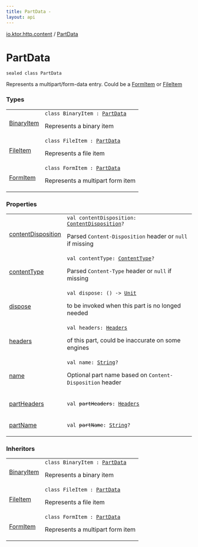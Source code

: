 ```yaml
---
title: PartData - 
layout: api
---
```


<div class='api-docs-breadcrumbs'><a href="../index.html">io.ktor.http.content</a> / <a href="./index.html">PartData</a></div>

# PartData

<div class="signature"><code><span class="keyword">sealed</span> <span class="keyword">class </span><span class="identifier">PartData</span></code></div>

Represents a multipart/form-data entry. Could be a <a href="-form-item/index.html">FormItem</a> or <a href="-file-item/index.html">FileItem</a>

### Types

<table class="api-docs-table">
<tbody>
<tr>
<td markdown="1">

<a href="-binary-item/index.html">BinaryItem</a>


</td>
<td markdown="1">
<div class="signature"><code><span class="keyword">class </span><span class="identifier">BinaryItem</span>&nbsp;<span class="symbol">:</span>&nbsp;<a href="./index.md"><span class="identifier">PartData</span></a></code></div>

Represents a binary item


</td>
</tr>
<tr>
<td markdown="1">

<a href="-file-item/index.html">FileItem</a>


</td>
<td markdown="1">
<div class="signature"><code><span class="keyword">class </span><span class="identifier">FileItem</span>&nbsp;<span class="symbol">:</span>&nbsp;<a href="./index.md"><span class="identifier">PartData</span></a></code></div>

Represents a file item


</td>
</tr>
<tr>
<td markdown="1">

<a href="-form-item/index.html">FormItem</a>


</td>
<td markdown="1">
<div class="signature"><code><span class="keyword">class </span><span class="identifier">FormItem</span>&nbsp;<span class="symbol">:</span>&nbsp;<a href="./index.md"><span class="identifier">PartData</span></a></code></div>

Represents a multipart form item


</td>
</tr>
</tbody>
</table>

### Properties

<table class="api-docs-table">
<tbody>
<tr>
<td markdown="1">

<a href="content-disposition.html">contentDisposition</a>


</td>
<td markdown="1">
<div class="signature"><code><span class="keyword">val </span><span class="identifier">contentDisposition</span><span class="symbol">: </span><a href="../../io.ktor.http/-content-disposition/index.html"><span class="identifier">ContentDisposition</span></a><span class="symbol">?</span></code></div>

Parsed <code>Content-Disposition</code> header or <code>null</code> if missing


</td>
</tr>
<tr>
<td markdown="1">

<a href="content-type.html">contentType</a>


</td>
<td markdown="1">
<div class="signature"><code><span class="keyword">val </span><span class="identifier">contentType</span><span class="symbol">: </span><a href="../../io.ktor.http/-content-type/index.html"><span class="identifier">ContentType</span></a><span class="symbol">?</span></code></div>

Parsed <code>Content-Type</code> header or <code>null</code> if missing


</td>
</tr>
<tr>
<td markdown="1">

<a href="dispose.html">dispose</a>


</td>
<td markdown="1">
<div class="signature"><code><span class="keyword">val </span><span class="identifier">dispose</span><span class="symbol">: </span><span class="symbol">(</span><span class="symbol">)</span>&nbsp;<span class="symbol">-&gt;</span>&nbsp;<a href="https://kotlinlang.org/api/latest/jvm/stdlib/kotlin/-unit/index.html"><span class="identifier">Unit</span></a></code></div>

to be invoked when this part is no longed needed


</td>
</tr>
<tr>
<td markdown="1">

<a href="headers.html">headers</a>


</td>
<td markdown="1">
<div class="signature"><code><span class="keyword">val </span><span class="identifier">headers</span><span class="symbol">: </span><a href="../../io.ktor.http/-headers/index.html"><span class="identifier">Headers</span></a></code></div>

of this part, could be inaccurate on some engines


</td>
</tr>
<tr>
<td markdown="1">

<a href="name.html">name</a>


</td>
<td markdown="1">
<div class="signature"><code><span class="keyword">val </span><span class="identifier">name</span><span class="symbol">: </span><a href="https://kotlinlang.org/api/latest/jvm/stdlib/kotlin/-string/index.html"><span class="identifier">String</span></a><span class="symbol">?</span></code></div>

Optional part name based on <code>Content-Disposition</code> header


</td>
</tr>
<tr>
<td markdown="1">

<a href="part-headers.html">partHeaders</a>


</td>
<td markdown="1">
<div class="signature"><code><span class="keyword">val </span><s><span class="identifier">partHeaders</span></s><span class="symbol">: </span><a href="../../io.ktor.http/-headers/index.html"><span class="identifier">Headers</span></a></code></div>

</td>
</tr>
<tr>
<td markdown="1">

<a href="part-name.html">partName</a>


</td>
<td markdown="1">
<div class="signature"><code><span class="keyword">val </span><s><span class="identifier">partName</span></s><span class="symbol">: </span><a href="https://kotlinlang.org/api/latest/jvm/stdlib/kotlin/-string/index.html"><span class="identifier">String</span></a><span class="symbol">?</span></code></div>

</td>
</tr>
</tbody>
</table>

### Inheritors

<table class="api-docs-table">
<tbody>
<tr>
<td markdown="1">

<a href="-binary-item/index.html">BinaryItem</a>


</td>
<td markdown="1">
<div class="signature"><code><span class="keyword">class </span><span class="identifier">BinaryItem</span>&nbsp;<span class="symbol">:</span>&nbsp;<a href="./index.md"><span class="identifier">PartData</span></a></code></div>

Represents a binary item


</td>
</tr>
<tr>
<td markdown="1">

<a href="-file-item/index.html">FileItem</a>


</td>
<td markdown="1">
<div class="signature"><code><span class="keyword">class </span><span class="identifier">FileItem</span>&nbsp;<span class="symbol">:</span>&nbsp;<a href="./index.md"><span class="identifier">PartData</span></a></code></div>

Represents a file item


</td>
</tr>
<tr>
<td markdown="1">

<a href="-form-item/index.html">FormItem</a>


</td>
<td markdown="1">
<div class="signature"><code><span class="keyword">class </span><span class="identifier">FormItem</span>&nbsp;<span class="symbol">:</span>&nbsp;<a href="./index.md"><span class="identifier">PartData</span></a></code></div>

Represents a multipart form item


</td>
</tr>
</tbody>
</table>
